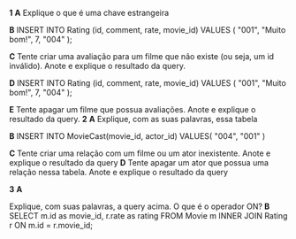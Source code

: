 **1**
**A**
 Explique o que é uma chave estrangeira

**B**
INSERT INTO Rating (id, comment, rate, movie_id) 
VALUES (
		"001",
    "Muito bom!",
    7,
		"004"
);

**C**
Tente criar uma avaliação para um filme que não existe (ou seja, um id inválido). Anote e explique o resultado da query.

**D**
INSERT INTO Rating (id, comment, rate, movie_id) 
VALUES (
		"001",
    "Muito bom!",
    7,
		"004"
);

**E**
Tente apagar um filme que possua avaliações. Anote e explique o resultado da query.
**2**
**A**
Explique, com as suas palavras, essa tabela

**B**
INSERT INTO MovieCast(movie_id, actor_id)
VALUES(
		"004",
    "001"
)

**C**
Tente criar uma relação com um filme ou um ator inexistente. Anote e explique o resultado da query
**D**
Tente apagar um ator que possua uma relação nessa tabela. Anote e explique o resultado da query


**3**
**A**

Explique, com suas palavras, a query acima. O que é o operador ON?
**B**
SELECT m.id as movie_id, r.rate as rating FROM Movie m
INNER JOIN Rating r ON m.id = r.movie_id;